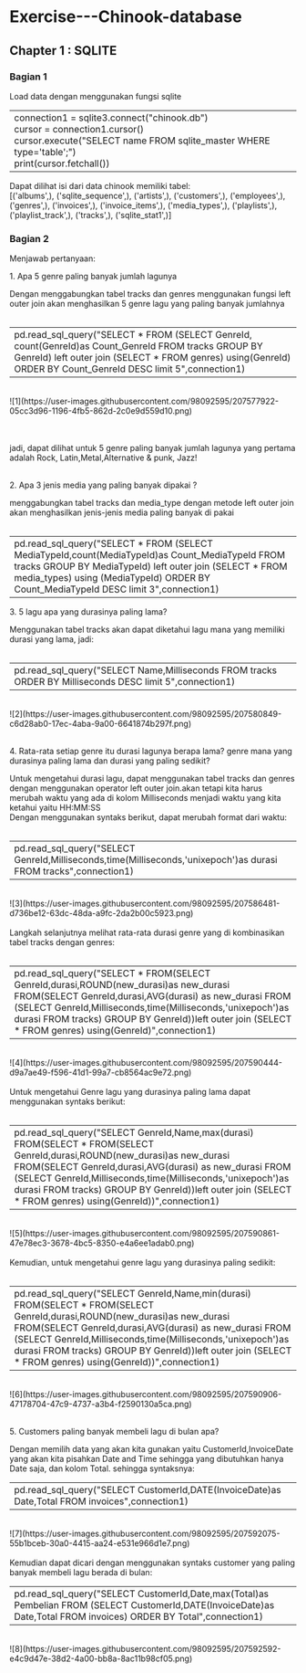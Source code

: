 # Exercise---Chinook-database
## Chapter 1 : SQLITE
### Bagian 1
Load data dengan menggunakan fungsi sqlite 

<table>
  <tr>
<td> connection1 = sqlite3.connect("chinook.db") <br>
cursor = connection1.cursor() <br>
cursor.execute("SELECT name FROM sqlite_master WHERE type='table';") <br>
print(cursor.fetchall()) </td> 
  </tr>
 </table>
Dapat dilihat isi dari data chinook memiliki tabel:
<br>
[('albums',), ('sqlite_sequence',), ('artists',), ('customers',), ('employees',), ('genres',), ('invoices',), ('invoice_items',), ('media_types',), ('playlists',), ('playlist_track',), ('tracks',), ('sqlite_stat1',)] 

### Bagian 2
Menjawab pertanyaan: <br>

<p> 1. Apa 5 genre paling banyak jumlah lagunya </p>

Dengan menggabungkan tabel tracks dan genres menggunakan fungsi left outer join akan menghasilkan 5 genre lagu yang paling banyak jumlahnya <br><br>
<table>
<tr>
  <td>pd.read_sql_query("SELECT * FROM (SELECT GenreId, count(GenreId)as Count_GenreId FROM tracks GROUP BY GenreId) left outer join (SELECT * FROM genres) using(GenreId) ORDER BY Count_GenreId DESC limit 5",connection1) </td>
</table>
<br>
![1](https://user-images.githubusercontent.com/98092595/207577922-05cc3d96-1196-4fb5-862d-2c0e9d559d10.png)

<br><br>
jadi, dapat dilihat untuk 5 genre paling banyak jumlah lagunya yang pertama adalah Rock, Latin,Metal,Alternative & punk, Jazz!<br>
<br>

<p> 2. Apa 3 jenis media yang paling banyak dipakai ? </p>

menggabungkan tabel tracks dan media_type dengan metode left outer join akan menghasilkan jenis-jenis media paling banyak di pakai <br><br>
<table>
  <tr>
  <td> pd.read_sql_query("SELECT * FROM (SELECT MediaTypeId,count(MediaTypeId)as Count_MediaTypeId FROM tracks GROUP BY MediaTypeId) left outer join (SELECT * FROM media_types) using (MediaTypeId) ORDER BY Count_MediaTypeId DESC limit 3",connection1) 
   </td>
  </table>
 <p> 3. 5 lagu apa yang durasinya paling lama? </p>
 Menggunakan tabel tracks akan dapat diketahui lagu mana yang memiliki durasi yang lama, jadi: <br><br>
 <table>
  <tr>
    <td> pd.read_sql_query("SELECT Name,Milliseconds FROM tracks ORDER BY Milliseconds DESC limit 5",connection1) </td>
  </tr>
 </table>
<br>
![2](https://user-images.githubusercontent.com/98092595/207580849-c6d28ab0-17ec-4aba-9a00-6641874b297f.png)
<br><br>

<p> 4. Rata-rata setiap genre itu durasi lagunya berapa lama? genre mana yang durasinya paling lama dan durasi yang paling sedikit?</p>

Untuk mengetahui durasi lagu, dapat menggunakan tabel tracks dan genres dengan menggunakan operator left outer join.akan tetapi kita harus merubah waktu yang ada di kolom Milliseconds menjadi waktu yang kita ketahui yaitu HH:MM:SS
<br>
Dengan menggunakan syntaks berikut, dapat merubah format dari waktu:
<br><br>
<table>
  <tr>
    <td> pd.read_sql_query("SELECT GenreId,Milliseconds,time(Milliseconds,'unixepoch')as durasi FROM tracks",connection1) </td>
  </tr>
</table>
<br>
![3](https://user-images.githubusercontent.com/98092595/207586481-d736be12-63dc-48da-a9fc-2da2b00c5923.png)
<br><br>
Langkah selanjutnya melihat rata-rata durasi genre yang di kombinasikan tabel tracks dengan genres:
<br><br>
<table>
  <tr>
    <td> pd.read_sql_query("SELECT * FROM(SELECT GenreId,durasi,ROUND(new_durasi)as new_durasi FROM(SELECT GenreId,durasi,AVG(durasi) as new_durasi FROM (SELECT GenreId,Milliseconds,time(Milliseconds,'unixepoch')as durasi FROM tracks) GROUP BY GenreId))left outer join (SELECT * FROM genres) using(GenreId)",connection1) </td>
  </tr>
</table>
<br>
![4](https://user-images.githubusercontent.com/98092595/207590444-d9a7ae49-f596-41d1-99a7-cb8564ac9e72.png)
<br><br>
Untuk mengetahui Genre lagu yang durasinya paling lama dapat menggunakan syntaks berikut:
<br><br>
<table>
  <tr>
    <td> pd.read_sql_query("SELECT GenreId,Name,max(durasi) FROM(SELECT * FROM(SELECT GenreId,durasi,ROUND(new_durasi)as new_durasi FROM(SELECT GenreId,durasi,AVG(durasi) as new_durasi FROM (SELECT GenreId,Milliseconds,time(Milliseconds,'unixepoch')as durasi FROM tracks) GROUP BY GenreId))left outer join (SELECT * FROM genres) using(GenreId))",connection1) </td>
  </tr>
</table>
<br>
![5](https://user-images.githubusercontent.com/98092595/207590861-47e78ec3-3678-4bc5-8350-e4a6ee1adab0.png)
<br><br>
Kemudian, untuk mengetahui genre lagu yang durasinya paling sedikit:
<br><br>
<table>
  <tr>
    <td> pd.read_sql_query("SELECT GenreId,Name,min(durasi) FROM(SELECT * FROM(SELECT GenreId,durasi,ROUND(new_durasi)as new_durasi FROM(SELECT GenreId,durasi,AVG(durasi) as new_durasi FROM (SELECT GenreId,Milliseconds,time(Milliseconds,'unixepoch')as durasi FROM tracks) GROUP BY GenreId))left outer join (SELECT * FROM genres) using(GenreId))",connection1) </td>
  </tr>
</table>
<br>
![6](https://user-images.githubusercontent.com/98092595/207590906-47178704-47c9-4737-a3b4-f2590130a5ca.png)
<br><br>
<p> 5. Customers paling banyak membeli lagu di bulan apa? </p>

Dengan memilih data yang akan kita gunakan yaitu CustomerId,InvoiceDate yang akan kita pisahkan Date and Time sehingga yang dibutuhkan hanya Date saja, dan kolom Total. sehingga syntaksnya:
<br>
<table>
  <tr>
    <td> pd.read_sql_query("SELECT CustomerId,DATE(InvoiceDate)as Date,Total FROM invoices",connection1) </td>
  </tr>
</table>
<br>
![7](https://user-images.githubusercontent.com/98092595/207592075-55b1bceb-30a0-4415-aa24-e531e966d1e7.png)
<br><br>
Kemudian dapat dicari dengan menggunakan syntaks customer yang paling banyak membeli lagu berada di bulan:
<br>
<table>
  <tr>
    <td> pd.read_sql_query("SELECT CustomerId,Date,max(Total)as Pembelian FROM (SELECT CustomerId,DATE(InvoiceDate)as Date,Total FROM invoices) ORDER BY Total",connection1) </td>
  </tr>
</table>
<br>
![8](https://user-images.githubusercontent.com/98092595/207592592-e4c9d47e-38d2-4a00-bb8a-8ac11b98cf05.png)
<br><br>
